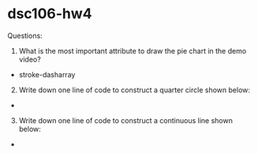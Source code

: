 # dsc106-hw4

Questions:

1. What is the most important attribute to draw the pie chart in the demo video? 
- stroke-dasharray

2. Write down one line of code to construct a quarter circle shown below:
- <circle stroke-dasharray="7.85 100" cx=10 cy=10 r=5 fill=none stroke-width=10 stroke=red />

3. Write down one line of code to construct a continuous line shown below:
- <polyline points="20 20, 100 200, 200 20, 300 200" style="fill: none; stroke: blue; stroke: width 8;"></polyline>
